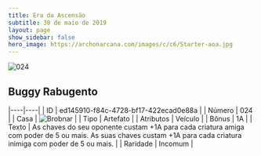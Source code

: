 ```yaml
---
title: Era da Ascensão
subtitle: 30 de maio de 2019
layout: page
show_sidebar: false
hero_image: https://archonarcana.com/images/c/c6/Starter-aoa.jpg
---
```


![024](https://cdn.keyforgegame.com/media/card_front/pt/435_024_F55P3M5JM5MW_pt.png)

## Buggy Rabugento

|----|----|
| ID | ed145910-f84c-4728-bf17-422ecad0e88a |
| Número | 024 |
| Casa | ![Brobnar](https://archonarcana.com/images/thumb/e/e0/Brobnar.png/22px-Brobnar.png "Brobnar") |
| Tipo | Artefato |
| Atributos | Veículo |
| Bônus | 1A |
| Texto | As chaves do seu oponente custam +1A para cada criatura amiga com poder de 5 ou mais. As suas chaves custam +1A para cada  criatura inimiga com poder de 5 ou mais. |
| Raridade | Incomum |
